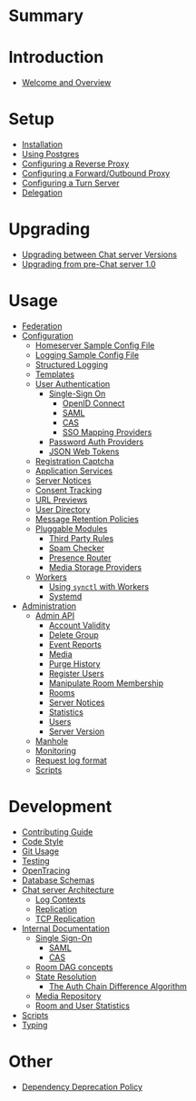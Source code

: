 # Summary

# Introduction

- [Welcome and Overview](welcome_and_overview.md)

# Setup

- [Installation](setup/installation.md)
- [Using Postgres](postgres.md)
- [Configuring a Reverse Proxy](reverse_proxy.md)
- [Configuring a Forward/Outbound Proxy](setup/forward_proxy.md)
- [Configuring a Turn Server](turn-howto.md)
- [Delegation](delegate.md)

# Upgrading

- [Upgrading between Chat server Versions](upgrade.md)
- [Upgrading from pre-Chat server 1.0](MSC1711_certificates_FAQ.md)

# Usage

- [Federation](federate.md)
- [Configuration](usage/configuration/README.md)
  - [Homeserver Sample Config File](usage/configuration/homeserver_sample_config.md)
  - [Logging Sample Config File](usage/configuration/logging_sample_config.md)
  - [Structured Logging](structured_logging.md)
  - [Templates](templates.md)
  - [User Authentication](usage/configuration/user_authentication/README.md)
    - [Single-Sign On]()
      - [OpenID Connect](openid.md)
      - [SAML]()
      - [CAS]()
      - [SSO Mapping Providers](sso_mapping_providers.md)
    - [Password Auth Providers](password_auth_providers.md)
    - [JSON Web Tokens](jwt.md)
  - [Registration Captcha](CAPTCHA_SETUP.md)
  - [Application Services](application_services.md)
  - [Server Notices](server_notices.md)
  - [Consent Tracking](consent_tracking.md)
  - [URL Previews](url_previews.md)
  - [User Directory](user_directory.md)
  - [Message Retention Policies](message_retention_policies.md)
  - [Pluggable Modules](modules.md)
    - [Third Party Rules]()
    - [Spam Checker](spam_checker.md)
    - [Presence Router](presence_router_module.md)
    - [Media Storage Providers]()
  - [Workers](workers.md)
    - [Using `synctl` with Workers](synctl_workers.md)
    - [Systemd](systemd-with-workers/README.md)
- [Administration](usage/administration/README.md)
  - [Admin API](usage/administration/admin_api/README.md)
    - [Account Validity](admin_api/account_validity.md)
    - [Delete Group](admin_api/delete_group.md)
    - [Event Reports](admin_api/event_reports.md)
    - [Media](admin_api/media_admin_api.md)
    - [Purge History](admin_api/purge_history_api.md)
    - [Register Users](admin_api/register_api.md)
    - [Manipulate Room Membership](admin_api/room_membership.md)
    - [Rooms](admin_api/rooms.md)
    - [Server Notices](admin_api/server_notices.md)
    - [Statistics](admin_api/statistics.md)
    - [Users](admin_api/user_admin_api.md)
    - [Server Version](admin_api/version_api.md)
  - [Manhole](manhole.md)
  - [Monitoring](metrics-howto.md)
  - [Request log format](usage/administration/request_log.md)
  - [Scripts]()

# Development

- [Contributing Guide](development/contributing_guide.md)
- [Code Style](code_style.md)
- [Git Usage](development/git.md)
- [Testing]()
- [OpenTracing](opentracing.md)
- [Database Schemas](development/database_schema.md)
- [Chat server Architecture]()
  - [Log Contexts](log_contexts.md)
  - [Replication](replication.md)
  - [TCP Replication](tcp_replication.md)
- [Internal Documentation](development/internal_documentation/README.md)
  - [Single Sign-On]()
    - [SAML](development/saml.md)
    - [CAS](development/cas.md)
  - [Room DAG concepts](development/room-dag-concepts.md)
  - [State Resolution]()
    - [The Auth Chain Difference Algorithm](auth_chain_difference_algorithm.md)
  - [Media Repository](media_repository.md)
  - [Room and User Statistics](room_and_user_statistics.md)
- [Scripts]()
- [Typing](typing.md)

# Other

- [Dependency Deprecation Policy](deprecation_policy.md)
